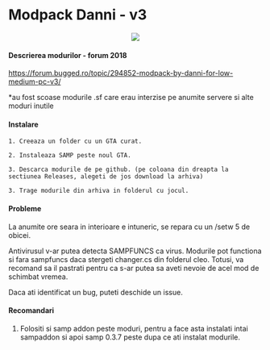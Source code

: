 # Modpack Danni - v3

<div align="center"><img src="https://i.imgur.com/RudMARB.png"></div>

#### Descrierea modurilor - forum 2018 

https://forum.bugged.ro/topic/294852-modpack-by-danni-for-low-medium-pc-v3/

*au fost scoase modurile .sf care erau interzise pe anumite servere si alte moduri inutile

#### Instalare
    
    1. Creeaza un folder cu un GTA curat.

    2. Instaleaza SAMP peste noul GTA.

    3. Descarca modurile de pe github. (pe coloana din dreapta la sectiunea Releases, alegeti de jos download la arhiva)

    3. Trage modurile din arhiva in folderul cu jocul.

#### Probleme

La anumite ore seara in interioare e intuneric, se repara cu un /setw 5 de obicei.

Antivirusul v-ar putea detecta SAMPFUNCS ca virus. Modurile pot functiona si fara sampfuncs daca stergeti changer.cs din folderul cleo.
Totusi, va recomand sa il pastrati pentru ca s-ar putea sa aveti nevoie de acel mod de schimbat vremea.

Daca ati identificat un bug, puteti deschide un issue.

#### Recomandari
    
1. Folositi si samp addon peste moduri, pentru a face asta instalati intai sampaddon si apoi samp 0.3.7 peste
dupa ce ati instalat modurile.


